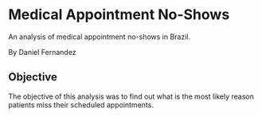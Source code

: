 # Medical Appointment No-Shows
An analysis of medical appointment no-shows in Brazil.

By Daniel Fernandez

## Objective
The objective of this analysis was to find out what is the most likely reason patients miss their scheduled appointments.
